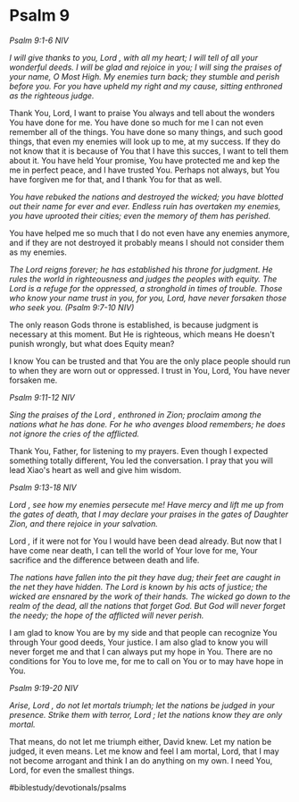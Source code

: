 # Psalm 9
*Psalm 9:1-6 NIV* 

*I will give thanks to you, Lord , with all my heart; I will tell of all your wonderful deeds. I will be glad and rejoice in you; I will sing the praises of your name, O Most High. My enemies turn back; they stumble and perish before you. For you have upheld my right and my cause, sitting enthroned as the righteous judge.*

Thank You, Lord, I want to praise You always and tell about the wonders You have done for me. You have done so much for me I can not even remember all of the things. You have done so many things, and such good things, that even my enemies will look up to me, at my success. If they do not know that it is because of You that I have this succes, I want to tell them about it.
You have held Your promise, You have protected me and kep the me in perfect peace, and I have trusted You. Perhaps not always, but You have forgiven me for that, and I thank You for that as well.

*You have rebuked the nations and destroyed the wicked; you have blotted out their name for ever and ever. Endless ruin has overtaken my enemies, you have uprooted their cities; even the memory of them has perished.*

You have helped me so much that I do not even have any enemies anymore, and if they are not destroyed it probably means I should not consider them as my enemies.

*The Lord reigns forever; he has established his throne for judgment. He rules the world in righteousness and judges the peoples with equity.*
*The Lord is a refuge for the oppressed, a stronghold in times of trouble. Those who know your name trust in you, for you, Lord, have never forsaken those who seek you. (Psalm 9:7-10 NIV)*

The only reason Gods throne is established, is because judgment is necessary at this moment. But He is righteous, which means He doesn't punish wrongly, but what does
Equity mean?

I know You can be trusted and that You are the only place people should run to when they are worn out or oppressed.
I trust in You, Lord, You have never forsaken me.

*Psalm 9:11-12 NIV*

*Sing the praises of the Lord , enthroned in Zion; proclaim among the nations what he has done. For he who avenges blood remembers; he does not ignore the cries of the afflicted.*

Thank You, Father, for listening to my prayers. Even though I expected something totally different, You led the conversation. I pray that you will lead Xiao's heart as well and give him wisdom.

*Psalm 9:13-18 NIV*

*Lord , see how my enemies persecute me! Have mercy and lift me up from the gates of death, that I may declare your praises in the gates of Daughter Zion, and there rejoice in your salvation.*

Lord *,* if it were not for You I would have been dead already. But now that I have come near death, I can tell the world of Your love for me, Your sacrifice and the difference between death and life. 

*The nations have fallen into the pit they have dug; their feet are caught in the net they have hidden. The Lord is known by his acts of justice; the wicked are ensnared by the work of their hands. The wicked go down to the realm of the dead, all the nations that forget God. But God will never forget the needy; the hope of the afflicted will never perish.*

I am glad to know You are by my side and that people can recognize You through Your good deeds, Your justice. I am also glad to know you will never forget me and that I can always put my hope in You. There are no conditions for You to love me, for me to call on You or to may have hope in You.

*Psalm 9:19-20 NIV*

*Arise, Lord , do not let mortals triumph; let the nations be judged in your presence. Strike them with terror, Lord ; let the nations know they are only mortal.*

That means, do not let me triumph either, David knew. Let my nation be judged, it even means.
Let me know and feel I am mortal, Lord, that I may not become arrogant and think I an do anything on my own. I need You, Lord, for even the smallest things.

#biblestudy/devotionals/psalms